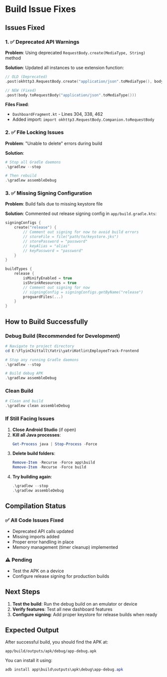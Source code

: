 # Build Issue Fixes

## Issues Fixed

### 1. ✅ Deprecated API Warnings
**Problem**: Using deprecated `RequestBody.create(MediaType, String)` method

**Solution**: Updated all instances to use extension function:
```kotlin
// OLD (Deprecated)
.post(okhttp3.RequestBody.create("application/json".toMediaType(), body))

// NEW (Fixed)
.post(body.toRequestBody("application/json".toMediaType()))
```

**Files Fixed**:
- `DashboardFragment.kt` - Lines 304, 338, 462
- Added import: `import okhttp3.RequestBody.Companion.toRequestBody`

### 2. ✅ File Locking Issues
**Problem**: "Unable to delete" errors during build

**Solution**:
```powershell
# Stop all Gradle daemons
.\gradlew --stop

# Then rebuild
.\gradlew assembleDebug
```

### 3. ✅ Missing Signing Configuration
**Problem**: Build fails due to missing keystore file

**Solution**: Commented out release signing config in `app/build.gradle.kts`:
```kotlin
signingConfigs {
    create("release") {
        // Comment out signing for now to avoid build errors
        // storeFile = file("path/to/keystore.jks")
        // storePassword = "password"
        // keyAlias = "alias"
        // keyPassword = "password"
    }
}

buildTypes {
    release {
        isMinifyEnabled = true
        isShrinkResources = true
        // Comment out signing for now
        // signingConfig = signingConfigs.getByName("release")
        proguardFiles(...)
    }
}
```

## How to Build Successfully

### Debug Build (Recommended for Development)
```powershell
# Navigate to project directory
cd E:\FlyinChittall\Yatri\yatriKotlin\EmployeeTrack-Frontend

# Stop any running Gradle daemons
.\gradlew --stop

# Build debug APK
.\gradlew assembleDebug
```

### Clean Build
```powershell
# Clean and build
.\gradlew clean assembleDebug
```

### If Still Facing Issues

1. **Close Android Studio** (if open)
2. **Kill all Java processes**:
   ```powershell
   Get-Process java | Stop-Process -Force
   ```
3. **Delete build folders**:
   ```powershell
   Remove-Item -Recurse -Force app\build
   Remove-Item -Recurse -Force build
   ```
4. **Try building again**:
   ```powershell
   .\gradlew --stop
   .\gradlew assembleDebug
   ```

## Compilation Status

### ✅ All Code Issues Fixed
- Deprecated API calls updated
- Missing imports added
- Proper error handling in place
- Memory management (timer cleanup) implemented

### ⚠️ Pending
- Test the APK on a device
- Configure release signing for production builds

## Next Steps

1. **Test the build**: Run the debug build on an emulator or device
2. **Verify features**: Test all new dashboard features
3. **Configure signing**: Add proper keystore for release builds when ready

## Expected Output

After successful build, you should find the APK at:
```
app/build/outputs/apk/debug/app-debug.apk
```

You can install it using:
```powershell
adb install app\build\outputs\apk\debug\app-debug.apk
```
